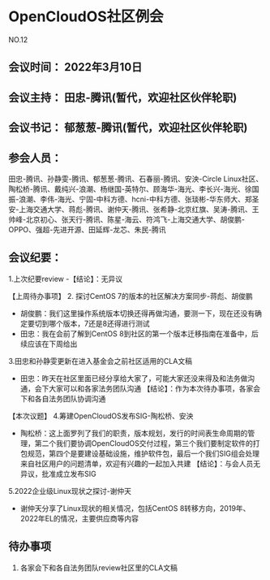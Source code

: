 # OpenCloudOS社区例会

NO.12

## 会议时间： 2022年3月10日
## 会议主持： 田忠-腾讯(暂代，欢迎社区伙伴轮职)
## 会议书记： 郁葱葱-腾讯(暂代，欢迎社区伙伴轮职)
## 参会人员： 
田忠-腾讯、孙静雯-腾讯、郁葱葱-腾讯、石春丽-腾讯、安泱-Circle Linux社区、陶松桥-腾讯、戴纯兴-浪潮、杨继国-英特尔、顾海华-海光、李长兴-海光、徐国振-浪潮、李伟-海光、宁固-中科方德、hcni-中科方德、张琰彬-华东师大、郑圣安-上海交通大学、蒋彪-腾讯、谢仲天-腾讯、张希静-北京红旗、吴涛-腾讯、王帅峰-北京初心、张天行-腾讯、陈星-海云、符鸿飞-上海交通大学、胡俊鹏-OPPO、强超-先进开源、田延辉-龙芯、朱民-腾讯

## 会议纪要：

1.上次纪要review
-【结论】：无异议

【上周待办事项】
 2. 探讨CentOS 7的版本的社区解决方案同步-蒋彪、胡俊鹏
 - 胡俊鹏：我们这里操作系统版本切换还得再做沟通，要测一下，现在还没有确定要切到哪个版本，7还是8还得进行测试
 - 田忠：我在会前了解到CentOS 8到社区的第一个版本迁移指南在准备中，后续应该在下周给出

3.田忠和孙静雯更新在进入基金会之前社区适用的CLA文稿
- 田忠：昨天在社区里面已经分享给大家了，可能大家还没来得及和法务做沟通，会下大家可以和各家法务团队沟通
【结论】：作为本次待办事项，各家会下和各自法务团队协调沟通

【本次议题】
4.筹建OpenCloudOS发布SIG-陶松桥、安泱
- 陶松桥：这上面罗列了我们的职责，版本规划，发行的时间表生命周期的管理，第二个我们要协调OpenCloudOS交付过程，第三个我们要制定软件的打包规范，第四个是要建设基础设施，维护软件包，最后一个我们SIG组会处理来自社区用户的问题清单，欢迎有兴趣的一起加入共建
【结论】：与会人员无异议，批准成立发布SIG

5.2022企业级Linux现状之探讨-谢仲天
- 谢仲天分享了Linux现状的相关情况，包括CentOS 8转移方向，2019年、2022年EL的情况，主要供应商等内容


## 待办事项
1. 各家会下和各自法务团队review社区里的CLA文稿

